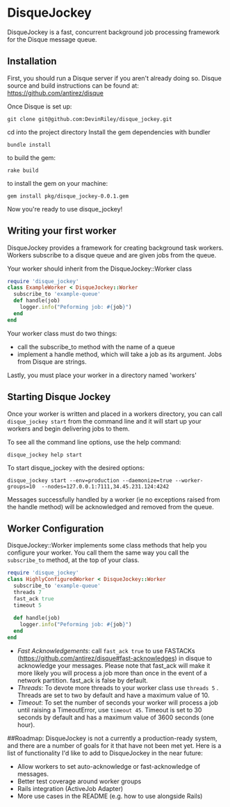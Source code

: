 # DisqueJockey
DisqueJockey is a fast, concurrent background job processing framework for the Disque message queue.

## Installation
First, you should run a Disque server if you aren't already doing so.
Disque source and build instructions can be found at: https://github.com/antirez/disque

Once Disque is set up:
````
git clone git@github.com:DevinRiley/disque_jockey.git
````

cd into the project directory
Install the gem dependencies with bundler
````
bundle install
````

to build the gem:
````
rake build
````

to install the gem on your machine:
````
gem install pkg/disque_jockey-0.0.1.gem
````

Now you're ready to use disque_jockey!

## Writing your first worker
DisqueJockey provides a framework for creating background task workers.  Workers subscribe to a disque queue and are given jobs from the queue.

Your worker should inherit from the DisqueJockey::Worker class

```ruby
require 'disque_jockey'
class ExampleWorker < DisqueJockey::Worker
  subscribe_to 'example-queue'
  def handle(job)
    logger.info("Peforming job: #{job}")
  end
end
```
Your worker class must do two things:
- call the subscribe_to method with the name of a queue
- implement a handle method, which will take a job as its argument. Jobs from Disque are strings.


Lastly, you must place your worker in a directory named 'workers'

## Starting Disque Jockey
Once your worker is written and placed in a workers directory, you can call `disque_jockey start` from the command line and it will start up your workers and begin delivering jobs to them.

To see all the command line options, use the help command:
```
disque_jockey help start
```

To start disque_jockey with the desired options:
````
disque_jockey start --env=production --daemonize=true --worker-groups=10  --nodes=127.0.0.1:7111,34.45.231.124:4242
````

Messages successfully handled by a worker (ie no exceptions raised from the handle method) will be acknowledged and removed from the queue.
## Worker Configuration
 DisqueJockey::Worker implements some class methods that help you configure your worker.  You call them the same way you call the `subscribe_to` method, at the top of your class.

```ruby
require 'disque_jockey'
class HighlyConfiguredWorker < DisqueJockey::Worker
  subscribe_to 'example-queue'
  threads 7
  fast_ack true
  timeout 5
  
  def handle(job)
    logger.info("Peforming job: #{job}")
  end
end
```
- *Fast Acknowledgements*: call ````fast_ack true```` to use FASTACKs (https://github.com/antirez/disque#fast-acknowledges) in disque to acknowledge your messages.  Please note that fast_ack will make it more likely you will process a job more than once in the event of a network partition.  fast_ack is false by default.
- *Threads*: To devote more threads to your worker class use ````threads 5```` .  Threads are set to two by default and have a maximum value of 10.
- *Timeout*: To set the number of seconds your worker will process a job until raising a TimeoutError, use ````timeout 45````.  Timeout is set to 30 seconds by default and has a maximum value of 3600 seconds (one hour).


##Roadmap:
DisqueJockey is not a currently a production-ready system, and there are a number of goals for it that have not been met yet.
Here is a list of functionality I'd like to add to DisqueJockey in the near future:
- Allow workers to set auto-acknowledge or fast-acknowledge of messages.
- Better test coverage around worker groups
- Rails integration (ActiveJob Adapter)
- More use cases in the README (e.g. how to use alongside Rails)
